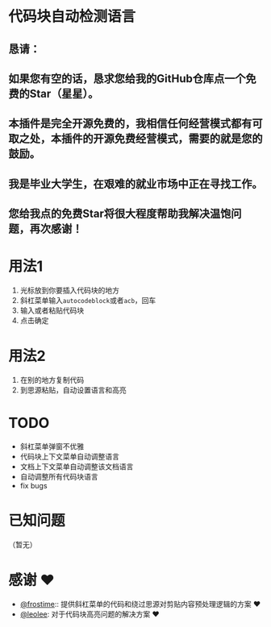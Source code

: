 # 代码块自动检测语言
## 恳请：
## 如果您有空的话，恳求您给我的GitHub仓库点一个**免费**的Star（星星）。
## 本插件是完全开源免费的，我相信任何经营模式都有可取之处，本插件的开源免费经营模式，需要的就是您的鼓励。
## 我是毕业大学生，在艰难的就业市场中正在寻找工作。
## 您给我点的免费Star将很大程度帮助我解决温饱问题，再次感谢！
## 

# 用法1
1. 光标放到你要插入代码块的地方
2. 斜杠菜单输入`autocodeblock`或者`acb`，回车
3. 输入或者粘贴代码块
4. 点击确定

# 用法2
1. 在别的地方复制代码
2. 到思源粘贴，自动设置语言和高亮

# TODO
- 斜杠菜单弹窗不优雅
- 代码块上下文菜单自动调整语言
- 文档上下文菜单自动调整该文档语言
- 自动调整所有代码块语言
- fix bugs

# 已知问题
（暂无）

# 感谢 ♥️
- [@frostime](https://github.com/frostime):: 提供斜杠菜单的代码和绕过思源对剪贴内容预处理逻辑的方案 ♥️
- [@leolee](https://github.com/leolee9086): 对于代码块高亮问题的解决方案 ♥️